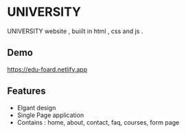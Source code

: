 
# UNIVERSITY 

UNIVERSITY website , buiilt in html , css and js .



## Demo

https://edu-foard.netlify.app
## Features

- Elgant design
- Single Page application
- Contains : home, about, contact, faq, courses, form page
